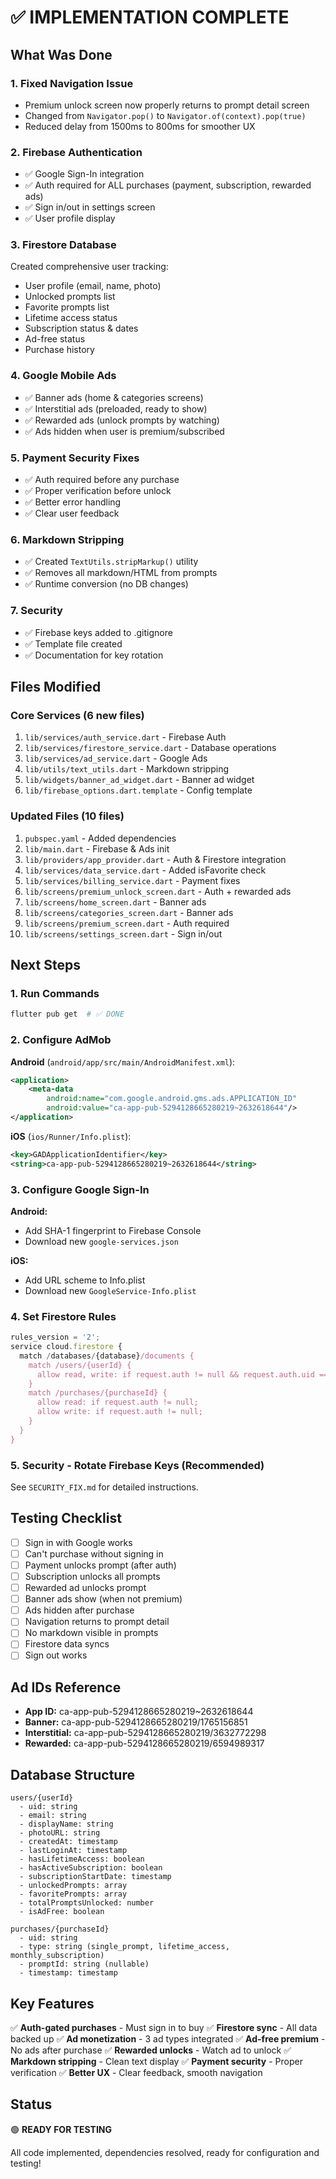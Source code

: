 # ✅ IMPLEMENTATION COMPLETE

## What Was Done

### 1. Fixed Navigation Issue
- Premium unlock screen now properly returns to prompt detail screen
- Changed from `Navigator.pop()` to `Navigator.of(context).pop(true)`
- Reduced delay from 1500ms to 800ms for smoother UX

### 2. Firebase Authentication
- ✅ Google Sign-In integration
- ✅ Auth required for ALL purchases (payment, subscription, rewarded ads)
- ✅ Sign in/out in settings screen
- ✅ User profile display

### 3. Firestore Database
Created comprehensive user tracking:
- User profile (email, name, photo)
- Unlocked prompts list
- Favorite prompts list
- Lifetime access status
- Subscription status & dates
- Ad-free status
- Purchase history

### 4. Google Mobile Ads
- ✅ Banner ads (home & categories screens)
- ✅ Interstitial ads (preloaded, ready to show)
- ✅ Rewarded ads (unlock prompts by watching)
- ✅ Ads hidden when user is premium/subscribed

### 5. Payment Security Fixes
- ✅ Auth required before any purchase
- ✅ Proper verification before unlock
- ✅ Better error handling
- ✅ Clear user feedback

### 6. Markdown Stripping
- ✅ Created `TextUtils.stripMarkup()` utility
- ✅ Removes all markdown/HTML from prompts
- ✅ Runtime conversion (no DB changes)

### 7. Security
- ✅ Firebase keys added to .gitignore
- ✅ Template file created
- ✅ Documentation for key rotation

## Files Modified

### Core Services (6 new files)
1. `lib/services/auth_service.dart` - Firebase Auth
2. `lib/services/firestore_service.dart` - Database operations
3. `lib/services/ad_service.dart` - Google Ads
4. `lib/utils/text_utils.dart` - Markdown stripping
5. `lib/widgets/banner_ad_widget.dart` - Banner ad widget
6. `lib/firebase_options.dart.template` - Config template

### Updated Files (10 files)
1. `pubspec.yaml` - Added dependencies
2. `lib/main.dart` - Firebase & Ads init
3. `lib/providers/app_provider.dart` - Auth & Firestore integration
4. `lib/services/data_service.dart` - Added isFavorite check
5. `lib/services/billing_service.dart` - Payment fixes
6. `lib/screens/premium_unlock_screen.dart` - Auth + rewarded ads
7. `lib/screens/home_screen.dart` - Banner ads
8. `lib/screens/categories_screen.dart` - Banner ads
9. `lib/screens/premium_screen.dart` - Auth required
10. `lib/screens/settings_screen.dart` - Sign in/out

## Next Steps

### 1. Run Commands
```bash
flutter pub get  # ✅ DONE
```

### 2. Configure AdMob

**Android** (`android/app/src/main/AndroidManifest.xml`):
```xml
<application>
    <meta-data
        android:name="com.google.android.gms.ads.APPLICATION_ID"
        android:value="ca-app-pub-5294128665280219~2632618644"/>
</application>
```

**iOS** (`ios/Runner/Info.plist`):
```xml
<key>GADApplicationIdentifier</key>
<string>ca-app-pub-5294128665280219~2632618644</string>
```

### 3. Configure Google Sign-In

**Android:**
- Add SHA-1 fingerprint to Firebase Console
- Download new `google-services.json`

**iOS:**
- Add URL scheme to Info.plist
- Download new `GoogleService-Info.plist`

### 4. Set Firestore Rules

```javascript
rules_version = '2';
service cloud.firestore {
  match /databases/{database}/documents {
    match /users/{userId} {
      allow read, write: if request.auth != null && request.auth.uid == userId;
    }
    match /purchases/{purchaseId} {
      allow read: if request.auth != null;
      allow write: if request.auth != null;
    }
  }
}
```

### 5. Security - Rotate Firebase Keys (Recommended)

See `SECURITY_FIX.md` for detailed instructions.

## Testing Checklist

- [ ] Sign in with Google works
- [ ] Can't purchase without signing in
- [ ] Payment unlocks prompt (after auth)
- [ ] Subscription unlocks all prompts
- [ ] Rewarded ad unlocks prompt
- [ ] Banner ads show (when not premium)
- [ ] Ads hidden after purchase
- [ ] Navigation returns to prompt detail
- [ ] No markdown visible in prompts
- [ ] Firestore data syncs
- [ ] Sign out works

## Ad IDs Reference

- **App ID:** ca-app-pub-5294128665280219~2632618644
- **Banner:** ca-app-pub-5294128665280219/1765156851
- **Interstitial:** ca-app-pub-5294128665280219/3632772298
- **Rewarded:** ca-app-pub-5294128665280219/6594989317

## Database Structure

```
users/{userId}
  - uid: string
  - email: string
  - displayName: string
  - photoURL: string
  - createdAt: timestamp
  - lastLoginAt: timestamp
  - hasLifetimeAccess: boolean
  - hasActiveSubscription: boolean
  - subscriptionStartDate: timestamp
  - unlockedPrompts: array
  - favoritePrompts: array
  - totalPromptsUnlocked: number
  - isAdFree: boolean

purchases/{purchaseId}
  - uid: string
  - type: string (single_prompt, lifetime_access, monthly_subscription)
  - promptId: string (nullable)
  - timestamp: timestamp
```

## Key Features

✅ **Auth-gated purchases** - Must sign in to buy
✅ **Firestore sync** - All data backed up
✅ **Ad monetization** - 3 ad types integrated
✅ **Ad-free premium** - No ads after purchase
✅ **Rewarded unlocks** - Watch ad to unlock
✅ **Markdown stripping** - Clean text display
✅ **Payment security** - Proper verification
✅ **Better UX** - Clear feedback, smooth navigation

## Status

🟢 **READY FOR TESTING**

All code implemented, dependencies resolved, ready for configuration and testing!
